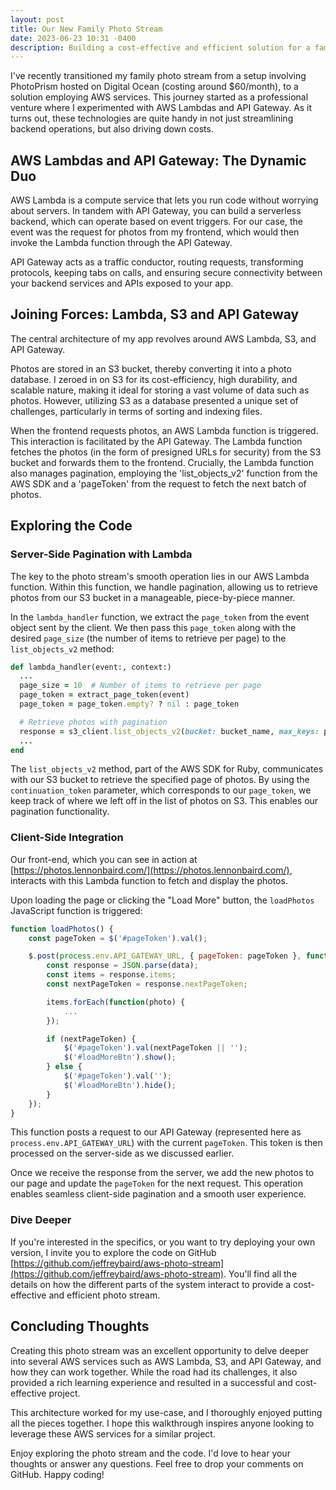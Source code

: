 ```yaml
---
layout: post
title: Our New Family Photo Stream
date: 2023-06-23 10:31 -0400
description: Building a cost-effective and efficient solution for a family photo stream, leveraging AWS services like Lambda, S3, and API Gateway. We detailed the process of server-side and client-side pagination, and how these components work together to provide seamless photo streaming, with the complete code available on GitHub for further exploration.
---
```

I've recently transitioned my family photo stream from a setup involving PhotoPrism hosted on Digital Ocean (costing around $60/month), to a solution employing AWS services. This journey started as a professional venture where I experimented with AWS Lambdas and API Gateway. As it turns out, these technologies are quite handy in not just streamlining backend operations, but also driving down costs.

## AWS Lambdas and API Gateway: The Dynamic Duo

AWS Lambda is a compute service that lets you run code without worrying about servers. In tandem with API Gateway, you can build a serverless backend, which can operate based on event triggers. For our case, the event was the request for photos from my frontend, which would then invoke the Lambda function through the API Gateway.

API Gateway acts as a traffic conductor, routing requests, transforming protocols, keeping tabs on calls, and ensuring secure connectivity between your backend services and APIs exposed to your app.

## Joining Forces: Lambda, S3 and API Gateway

The central architecture of my app revolves around AWS Lambda, S3, and API Gateway.

Photos are stored in an S3 bucket, thereby converting it into a photo database. I zeroed in on S3 for its cost-efficiency, high durability, and scalable nature, making it ideal for storing a vast volume of data such as photos. However, utilizing S3 as a database presented a unique set of challenges, particularly in terms of sorting and indexing files.

When the frontend requests photos, an AWS Lambda function is triggered. This interaction is facilitated by the API Gateway. The Lambda function fetches the photos (in the form of presigned URLs for security) from the S3 bucket and forwards them to the frontend. Crucially, the Lambda function also manages pagination, employing the 'list_objects_v2' function from the AWS SDK and a 'pageToken' from the request to fetch the next batch of photos.

## Exploring the Code

### Server-Side Pagination with Lambda

The key to the photo stream's smooth operation lies in our AWS Lambda function. Within this function, we handle pagination, allowing us to retrieve photos from our S3 bucket in a manageable, piece-by-piece manner.

In the `lambda_handler` function, we extract the `page_token` from the event object sent by the client. We then pass this `page_token` along with the desired `page_size` (the number of items to retrieve per page) to the `list_objects_v2` method:

```ruby
def lambda_handler(event:, context:)
  ...
  page_size = 10  # Number of items to retrieve per page
  page_token = extract_page_token(event)
  page_token = page_token.empty? ? nil : page_token

  # Retrieve photos with pagination
  response = s3_client.list_objects_v2(bucket: bucket_name, max_keys: page_size, continuation_token: page_token)
  ...
end
```

The `list_objects_v2` method, part of the AWS SDK for Ruby, communicates with our S3 bucket to retrieve the specified page of photos. By using the `continuation_token` parameter, which corresponds to our `page_token`, we keep track of where we left off in the list of photos on S3. This enables our pagination functionality.

### Client-Side Integration

Our front-end, which you can see in action at [https://photos.lennonbaird.com/](https://photos.lennonbaird.com/), interacts with this Lambda function to fetch and display the photos.

Upon loading the page or clicking the "Load More" button, the `loadPhotos` JavaScript function is triggered:

```javascript
function loadPhotos() {
    const pageToken = $('#pageToken').val();

    $.post(process.env.API_GATEWAY_URL, { pageToken: pageToken }, function(data) {
        const response = JSON.parse(data);
        const items = response.items;
        const nextPageToken = response.nextPageToken;

        items.forEach(function(photo) {
            ...
        });

        if (nextPageToken) {
            $('#pageToken').val(nextPageToken || '');
            $('#loadMoreBtn').show();
        } else {
            $('#pageToken').val('');
            $('#loadMoreBtn').hide();
        }
    });
}
```

This function posts a request to our API Gateway (represented here as `process.env.API_GATEWAY_URL`) with the current `pageToken`. This token is then processed on the server-side as we discussed earlier.

Once we receive the response from the server, we add the new photos to our page and update the `pageToken` for the next request. This operation enables seamless client-side pagination and a smooth user experience.

### Dive Deeper

If you're interested in the specifics, or you want to try deploying your own version, I invite you to explore the code on GitHub [https://github.com/jeffreybaird/aws-photo-stream](https://github.com/jeffreybaird/aws-photo-stream). You'll find all the details on how the different parts of the system interact to provide a cost-effective and efficient photo stream.

## Concluding Thoughts

Creating this photo stream was an excellent opportunity to delve deeper into several AWS services such as AWS Lambda, S3, and API Gateway, and how they can work together. While the road had its challenges, it also provided a rich learning experience and resulted in a successful and cost-effective project.

This architecture worked for my use-case, and I thoroughly enjoyed putting all the pieces together. I hope this walkthrough inspires anyone looking to leverage these AWS services for a similar project.

Enjoy exploring the photo stream and the code. I'd love to hear your thoughts or answer any questions. Feel free to drop your comments on GitHub. Happy coding!